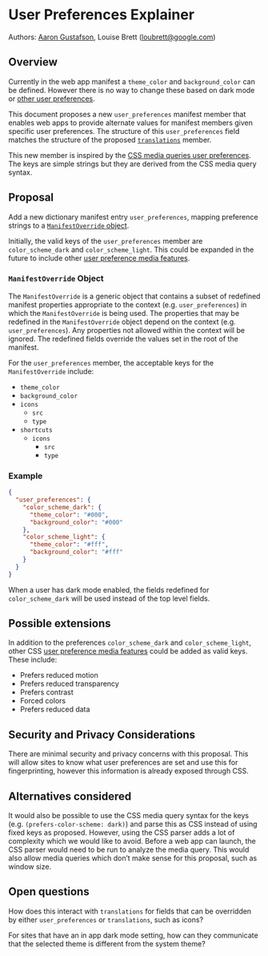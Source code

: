 # User Preferences Explainer

Authors: [Aaron Gustafson](https://github.com/aarongustafson), Louise Brett (loubrett@google.com)

## Overview

Currently in the web app manifest a `theme_color` and `background_color` can be defined. However there is no way to change these based on dark mode or [other user preferences](#possible-extensions).

This document proposes a new `user_preferences` manifest member that enables web apps to provide alternate values for manifest members given specific user preferences. The structure of this `user_preferences` field matches the structure of the proposed <code>[translations](https://github.com/WICG/manifest-incubations/blob/gh-pages/translations-explainer.md)</code> member.

This new member is inspired by the [CSS media queries user preferences](https://drafts.csswg.org/mediaqueries-5/#mf-user-preferences). The keys are simple strings but they are derived from the CSS media query syntax.

## Proposal

Add a new dictionary manifest entry `user_preferences`, mapping preference strings to a [`ManifestOverride` object](#manifestoverride-object).

Initially, the valid keys of the `user_preferences` member are `color_scheme_dark` and `color_scheme_light`. This could be expanded in the future to include other [user preference media features](#possible-extensions).

### `ManifestOverride` Object

The `ManifestOverride` is a generic object that contains a subset of redefined manifest properties appropriate to the context (e.g. `user_preferences`) in which the `ManifestOverride` is being used. The properties that may be redefined in the `ManifestOverride` object depend on the context (e.g. `user_preferences`). Any properties not allowed within the context will be ignored. The redefined fields override the values set in the root of the manifest.

For the `user_preferences` member, the acceptable keys for the `ManifestOverride` include:

*   `theme_color`
*   `background_color`
*   `icons`
    *   `src`
    *   `type`
*   `shortcuts`
    *   `icons`
        *   `src`
        *   `type`

### Example

```json
{
  "user_preferences": {
    "color_scheme_dark": {
      "theme_color": "#000",
      "background_color": "#000"
    },
    "color_scheme_light": {
      "theme_color": "#fff",
      "background_color": "#fff"
    }
  }
}
```

When a user has dark mode enabled, the fields redefined for `color_scheme_dark` will be used instead of the top level fields.

## Possible extensions

In addition to the preferences `color_scheme_dark` and `color_scheme_light`, other CSS [user preference media features](https://drafts.csswg.org/mediaqueries-5/#mf-user-preferences) could be added as valid keys. These include:

*   Prefers reduced motion
*   Prefers reduced transparency
*   Prefers contrast
*   Forced colors
*   Prefers reduced data

## Security and Privacy Considerations

There are minimal security and privacy concerns with this proposal. This will allow sites to know what user preferences are set and use this for fingerprinting, however this information is already exposed through CSS.

## Alternatives considered

It would also be possible to use the CSS media query syntax for the keys (e.g. `(prefers-color-scheme: dark)`) and parse this as CSS instead of using fixed keys as proposed. However, using the CSS parser adds a lot of complexity which we would like to avoid. Before a web app can launch, the CSS parser would need to be run to analyze the media query. This would also allow media queries which don’t make sense for this proposal, such as window size.

## Open questions

How does this interact with `translations`  for fields that can be overridden by either `user_preferences` or `translations`, such as icons?

For sites that have an in app dark mode setting, how can they communicate that the selected theme is different from the system theme?
